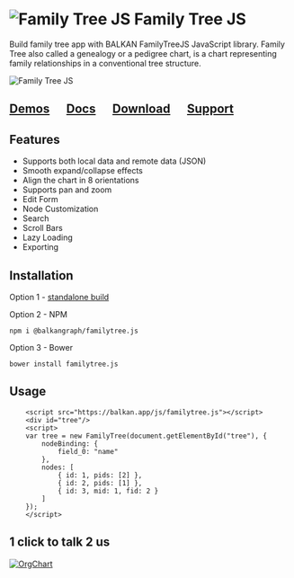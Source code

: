 # ![Family Tree JS](https://balkangraph.com/content/img/icon-FamilyTreeJS.png) Family Tree JS 
Build family tree app with BALKAN FamilyTreeJS JavaScript library. Family Tree also called a genealogy or a pedigree chart, is a chart representing family relationships in a conventional tree structure.

![Family Tree JS](https://balkan.app/Content/Img/ft.png)


## [Demos](https://balkan.app/FamilyTreeJS/Demos/BasicUsage)  &nbsp;&nbsp;&nbsp;&nbsp;  [Docs](https://balkan.app/FamilyTreeJS/Docs/GettingStarted)  &nbsp;&nbsp;&nbsp;&nbsp;  [Download](https://balkan.app/FamilyTreeJS/Download) &nbsp;&nbsp;&nbsp;&nbsp;  [Support](https://balkan.app/FamilyTreeJS/Support)

## Features
- Supports both local data and remote data (JSON)
- Smooth expand/collapse effects
- Align the chart in 8 orientations
- Supports pan and zoom
- Edit Form
- Node Customization
- Search
- Scroll Bars
- Lazy Loading
- Exporting

## Installation
Option 1 - [standalone build](https://balkan.app/FamilyTreeJS/Docs/GettingStarted)

Option 2 - NPM
```
npm i @balkangraph/familytree.js
```

Option 3 - Bower
```
bower install familytree.js
```


## Usage
```
    <script src="https://balkan.app/js/familytree.js"></script> 
    <div id="tree"/>
    <script>
    var tree = new FamilyTree(document.getElementById("tree"), {
        nodeBinding: {
            field_0: "name"
        },
        nodes: [
            { id: 1, pids: [2] },
            { id: 2, pids: [1] },
            { id: 3, mid: 1, fid: 2 }
        ]
    });
    </script>
```

## 1 click to talk 2 us

[![OrgChart](https://balkangraph.com/content/img/phone-icon4.png)](https://webcall.me/BALKANGraph)

